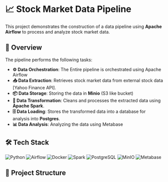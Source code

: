 # 📈 Stock Market Data Pipeline

This project demonstrates the construction of a data pipeline using **Apache Airflow** to process and analyze stock market data.

## 🚀 Overview

The pipeline performs the following tasks:

- **⚙️ Data Orchestration**: The Entire pipeline is orchestrated using Apache Airflow
- **📥 Data Extraction**: Retrieves stock market data from external stock data [Yahoo Finance API].
- **📦 Data Storage**: Storing the data in **Minio** (S3 like bucket)
- **🔄 Data Transformation**: Cleans and processes the extracted data using **Apache Spark**.
- **🗄️ Data Loading**: Stores the transformed data into a database for analysis into **Postgres**.
- **📊 Data Analysis**: Analyzing the data using Metabase 

## 🛠️ Tech Stack

![Python](https://img.shields.io/badge/Python-3776AB?logo=python&style=flat-square) 
![Airflow](https://img.shields.io/badge/Apache%20Airflow-017CEE?logo=apacheairflow&style=flat-square)
![Docker](https://img.shields.io/badge/Docker-2496ED?logo=docker&style=flat-square)
![Spark](https://img.shields.io/badge/Apache%20Spark-FDEE21?logo=apachespark&style=flat-square)
![PostgreSQL](https://img.shields.io/badge/PostgreSQL-316192?logo=postgresql&logoColor=white&style=flat-square)
![MinIO](https://img.shields.io/badge/MinIO-C12127?logo=minio&logoColor=white&style=flat-square)
![Metabase](https://img.shields.io/badge/Metabase-509EE3?logo=metabase&logoColor=white&style=flat-square)

## 📂 Project Structure
